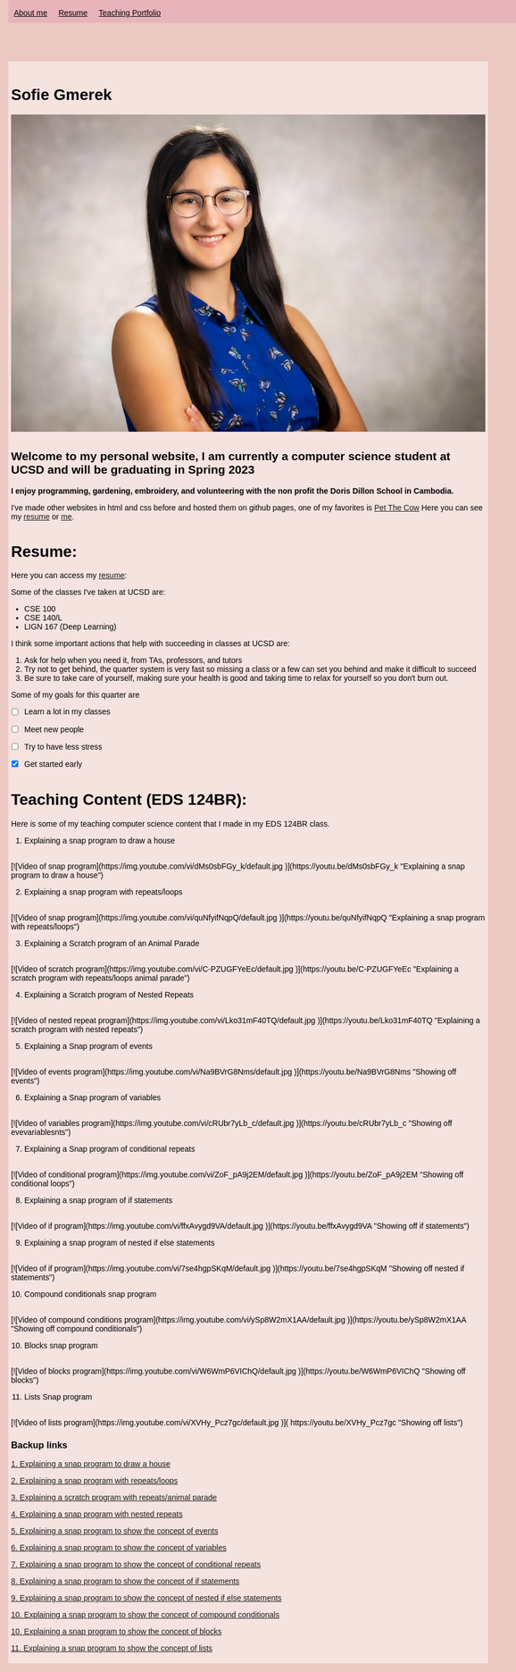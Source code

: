 <style>
body, html{
    background-color: #EBC8c1;
    font-family: Tahoma, sans-serif;
    color: black;
    scroll-behavior: smooth;
    margin-top: 20px;
    margin: auto;
    justify-content: center;
    max-width: 960px;
    margin-top: 30px;
}

.main{
    background-color: #F5E3E0;
    margin-top: 0px;
    padding:5px

}


.nav ul{    
 justify-content: center;

  background-color: #e8b4bc;;
  list-style-type: none;
  margin: 0px;
  margin-bottom:10px;
  padding: 0;
  overflow: hidden;
  color: black;
  position: fixed;
  width: 950px;
  top: 0; /* Position the navbar at the top of the page */
}

.nav li{
   display: inline;
   float: left;
  color: black;
  margin-top: 5px;
}

.nav a{
  display: block;
  padding: 10px;
  color: black;

}

.nav li a:hover {
  background-color:  #D282A6;
}



 </style>

<div class="nav">
<ul >
  <li><a href="#headshot">About me</a></li>
  <li ><a href="#resume">Resume</a></li>
  <li><a href="#teaching">Teaching Portfolio</a></li>
</ul>
</div>


<div class="main" markdown="1">

# Sofie Gmerek


<a name="headshot"></a>![my_headshot](headshot1.jpeg) 
## Welcome to my personal website, I am currently a computer science student at UCSD and will be graduating in Spring 2023

**I enjoy programming, gardening, embroidery, and volunteering with the non profit the Doris Dillon School in Cambodia.**


I've made other websites in html and css before and hosted them on github pages, one of my favorites is [Pet The Cow](https://petthecow.com/)
Here you can see my [resume](#resume) or [me](#headshot).



# <a name="resume"></a> Resume:
Here you can access my [resume](resume.png):


Some of the classes I've taken at UCSD are: 
- CSE 100 
- CSE 140/L 
- LIGN 167 (Deep Learning)

I think some important actions that help with succeeding in classes at UCSD are:
1. Ask for help when you need it, from TAs, professors, and tutors
2. Try not to get behind, the quarter system is very fast so missing a class or a few can set you behind and make it difficult to succeed
3. Be sure to take care of yourself, making sure your health is good and taking time to relax for yourself so you don't burn out.

Some of my goals for this quarter are
- [ ] Learn a lot in my classes
- [ ] Meet new people
- [ ] Try to have less stress
- [X] Get started early


# <a name="teaching"></a> Teaching Content (EDS 124BR):

Here is some of my teaching computer science content that I made in my EDS 124BR class.


1. Explaining a snap program to draw a house 
<br>
[![Video of snap program](https://img.youtube.com/vi/dMs0sbFGy_k/default.jpg
)](https://youtu.be/dMs0sbFGy_k "Explaining a snap program to draw a house")

2. Explaining a snap program with repeats/loops
<br>
[![Video of snap program](https://img.youtube.com/vi/quNfyifNqpQ/default.jpg
)](https://youtu.be/quNfyifNqpQ "Explaining a snap program with repeats/loops")

3. Explaining a Scratch program of an Animal Parade 
<br>
[![Video of scratch program](https://img.youtube.com/vi/C-PZUGFYeEc/default.jpg
)](https://youtu.be/C-PZUGFYeEc "Explaining a scratch program with repeats/loops animal parade")

4. Explaining a Scratch program of Nested Repeats
<br>
[![Video of nested repeat program](https://img.youtube.com/vi/Lko31mF40TQ/default.jpg
)](https://youtu.be/Lko31mF40TQ "Explaining a scratch program with nested repeats")

5. Explaining a Snap program of events
<br>
[![Video of events program](https://img.youtube.com/vi/Na9BVrG8Nms/default.jpg
)](https://youtu.be/Na9BVrG8Nms "Showing off events")

6. Explaining a Snap program of variables
<br>
[![Video of variables program](https://img.youtube.com/vi/cRUbr7yLb_c/default.jpg
)](https://youtu.be/cRUbr7yLb_c "Showing off evevariablesnts")

7. Explaining a Snap program of conditional repeats
<br>
[![Video of conditional program](https://img.youtube.com/vi/ZoF_pA9j2EM/default.jpg
)](https://youtu.be/ZoF_pA9j2EM "Showing off conditional loops")

8. Explaining a snap program of if statements
<br>
[![Video of if program](https://img.youtube.com/vi/ffxAvygd9VA/default.jpg
)](https://youtu.be/ffxAvygd9VA "Showing off if statements")

9. Explaining a snap program of nested if else statements
<br>
[![Video of if program](https://img.youtube.com/vi/7se4hgpSKqM/default.jpg
)](https://youtu.be/7se4hgpSKqM "Showing off nested if statements")

10. Compound conditionals snap program 
<br>
[![Video of compound conditions program](https://img.youtube.com/vi/ySp8W2mX1AA/default.jpg
)](https://youtu.be/ySp8W2mX1AA  "Showing off compound conditionals")

10. Blocks snap program 
<br>
[![Video of blocks program](https://img.youtube.com/vi/W6WmP6VIChQ/default.jpg
)](https://youtu.be/W6WmP6VIChQ "Showing off blocks")

 11. Lists Snap program
 <br>
[![Video of lists program](https://img.youtube.com/vi/XVHy_Pcz7gc/default.jpg
)]( https://youtu.be/XVHy_Pcz7gc  "Showing off lists")



### Backup links
[1. Explaining a snap program to draw a house ](https://youtu.be/dMs0sbFGy_k)


[2. Explaining a snap program with repeats/loops](https://youtu.be/quNfyifNqpQ)

[3. Explaining a scratch program with repeats/animal parade](https://youtu.be/C-PZUGFYeEc)

[4. Explaining a snap program with nested repeats](https://youtu.be/Lko31mF40TQ )

[5. Explaining a snap program to show the concept of events](https://youtu.be/Na9BVrG8Nms)

[6. Explaining a snap program to show the concept of variables](https://youtu.be/cRUbr7yLb_c)

[7. Explaining a snap program to show the concept of conditional repeats](https://youtu.be/ZoF_pA9j2EM)

[8. Explaining a snap program to show the concept of if statements](https://youtu.be/ffxAvygd9VA)

[9. Explaining a snap program to show the concept of nested if else statements](https://youtu.be/7se4hgpSKqM)

[10. Explaining a snap program to show the concept of compound conditionals](https://youtu.be/ySp8W2mX1AA)

[10. Explaining a snap program to show the concept of blocks ](https://youtu.be/W6WmP6VIChQ)

[11. Explaining a snap program to show the concept of lists ](https://youtu.be/XVHy_Pcz7gc )
</div>
